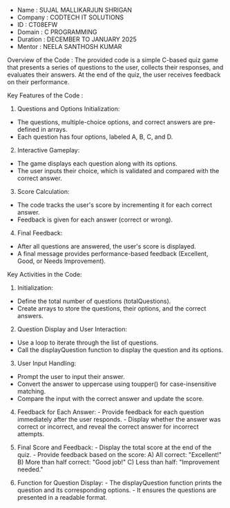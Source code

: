 - Name : SUJAL MALLIKARJUN SHRIGAN
- Company : CODTECH IT SOLUTIONS
- ID : CT08EFW
- Domain :  C PROGRAMMING
- Duration :  DECEMBER TO JANUARY 2025
- Mentor : NEELA SANTHOSH KUMAR

Overview of the Code :
The provided code is a simple C-based quiz game that presents a series of questions to the user, collects their responses, and evaluates their answers. At the end of the quiz, the user receives feedback on their performance.

Key Features of the Code :
 1. Questions and Options Initialization:
   - The questions, multiple-choice options, and correct answers are pre-defined in arrays.
   - Each question has four options, labeled A, B, C, and D.

 2. Interactive Gameplay:
   - The game displays each question along with its options.
   - The user inputs their choice, which is validated and compared with the correct answer.

 3. Score Calculation:
   - The code tracks the user's score by incrementing it for each correct answer.
   - Feedback is given for each answer (correct or wrong).
 
 4. Final Feedback:
   - After all questions are answered, the user's score is displayed.
   - A final message provides performance-based feedback (Excellent, Good, or Needs Improvement).

Key Activities in the Code:

 1. Initialization:
   - Define the total number of questions (totalQuestions).
   - Create arrays to store the questions, their options, and the correct answers.

 2. Question Display and User Interaction:
   - Use a loop to iterate through the list of questions.
   - Call the displayQuestion function to display the question and its options.

 3. User Input Handling:
   - Prompt the user to input their answer.
   - Convert the answer to uppercase using toupper() for case-insensitive matching.
   - Compare the input with the correct answer and update the score.

  4. Feedback for Each Answer:
    - Provide feedback for each question immediately after the user responds.
    - Display whether the answer was correct or incorrect, and reveal the correct answer for incorrect attempts.

  5. Final Score and Feedback:
    - Display the total score at the end of the quiz.
    - Provide feedback based on the score:
      A) All correct: "Excellent!"
      B) More than half correct: "Good job!"
      C) Less than half: "Improvement needed."

  6. Function for Question Display:
    - The displayQuestion function prints the question and its corresponding options.
    - It ensures the questions are presented in a readable format.
